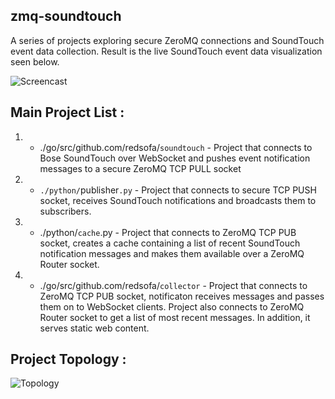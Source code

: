 zmq-soundtouch
---------------
A series of projects exploring secure ZeroMQ connections and SoundTouch event data collection. Result  is the live SoundTouch event data visualization seen below. 


![Screencast](https://github.com/redsofa/zmq-soundtouch/blob/master/docs/demo.gif "Screencast")


Main Project List : 
-------------------

1) - ./go/src/github.com/redsofa/`soundtouch` - Project that connects to Bose SoundTouch over WebSocket and pushes event notification messages to a secure ZeroMQ TCP PULL socket

2) - `./python/`publisher`.py` - Project that connects to secure TCP PUSH socket, receives SoundTouch notifications and broadcasts them to subscribers.

3) - ./python/`cache`.py - Project that connects to ZeroMQ TCP PUB socket, creates a cache containing a list of recent SoundTouch notification messages	and makes them available over a ZeroMQ Router socket.

4) - ./go/src/github.com/redsofa/`collector` - Project that connects to ZeroMQ TCP PUB socket, notificaton receives messages and passes them on to WebSocket clients. Project also connects to ZeroMQ Router socket to get a list of most recent messages. In addition, it serves static web content.


Project Topology :
-------------------
![Topology](https://github.com/redsofa/zmq-soundtouch/blob/master/docs/topology.png "Topology")
